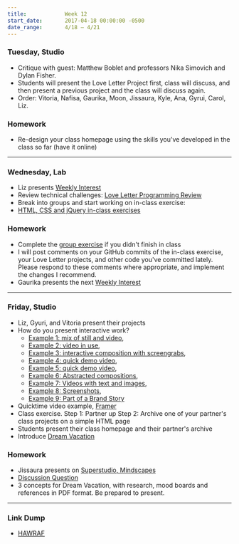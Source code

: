 ```yaml
---
title:            Week 12
start_date:       2017-04-18 00:00:00 -0500
date_range:       4/18 – 4/21
---
```


### Tuesday, Studio
- Critique with guest: Matthew Boblet and professors Nika Simovich and Dylan Fisher.
- Students will present the Love Letter Project first, class will discuss, and then present a previous project and the class will discuss again.
- Order: Vitoria, Nafisa, Gaurika, Moon, Jissaura, Kyle, Ana, Gyrui, Carol, Liz.


### Homework

- Re-design your class homepage using the skills you've developed in the class so far (have it online)

---

### Wednesday, Lab

- Liz presents [Weekly Interest](/projects/weekly_interest)
- Review technical challenges: [Love Letter Programming Review](/lectures/lab/programming-review-4-18-17)
- Break into groups and start working on in-class exercise:
- [HTML, CSS and jQuery in-class exercises](/lectures/lab/html-css-jquery-in-class-exercises)

### Homework

- Complete the [group exercise](/lectures/lab/html-css-jquery-in-class-exercises) if you didn't finish in class
- I will post comments on your GitHub commits of the in-class exercise, your Love Letter projects, and other code you've committed lately. Please respond to these comments where appropriate, and implement the changes I recommend.
- Gaurika presents the next [Weekly Interest](/projects/weekly_interest)

---

### Friday, Studio
- Liz, Gyuri, and Vitoria present their projects
- How do you present interactive work?
  - [Example 1: mix of still and video](http://wax-studios.com/projects/arper_website),
  - [Example 2: video in use](https://www.studiomoniker.com/projects/ik-durf-niet-te-zeggen-dat),
  - [Example 3: interactive composition with screengrabs](http://office.adrianaramic.com/),
  - [Example 4: quick demo video](https://www.roandcostudio.com/#3),
  - [Example 5: quick demo video](http://www.andrewherzog.com/index.html),
  - [Example 6: Abstracted compositions](http://allanyu.nyc/),
  - [Example 7: Videos with text and images](http://2017.matthewboblet.com/),
  - [Example 8: Screenshots](http://www.projectprojects.com/projects/types/web),
  - [Example 9: Part of a Brand Story](http://www.projectprojects.com/projects/types/web)
- Quicktime video example, [Framer](https://framer.com/)
- Class exercise. Step 1: Partner up Step 2: Archive one of your partner's class projects on a simple HTML page
- Students present their class homepage and their partner's archive
- Introduce [Dream Vacation](/projects/dreamvacation)


### Homework

- Jissaura presents on [Superstudio, Mindscapes]((/assets/readings/superstudio-mindscapes.pdf))
- [Discussion Question](https://docs.google.com/a/nikasimovich.com/document/d/1C_6ttePVfyYIR5f-OQb-Z8MxDQKKLqube94d7vgOwwg/edit?usp=sharing)
- 3 concepts for Dream Vacation, with research, mood boards and references in PDF format. Be prepared to present.

---

### Link Dump

- [HAWRAF](http://hawraf.com/)

